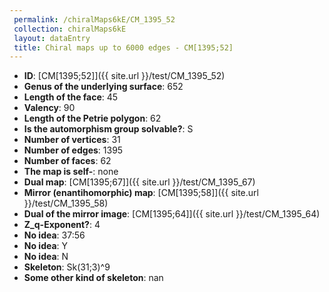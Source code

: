 ```yaml
--- 
 permalink: /chiralMaps6kE/CM_1395_52 
 collection: chiralMaps6kE
 layout: dataEntry
 title: Chiral maps up to 6000 edges - CM[1395;52]
---
```


- **ID**: [CM[1395;52]]({{ site.url }}/test/CM_1395_52)
- **Genus of the underlying surface**: 652
- **Length of the face**: 45
- **Valency**: 90
- **Length of the Petrie polygon**: 62
- **Is the automorphism group solvable?**: S
- **Number of vertices**: 31
- **Number of edges**: 1395
- **Number of faces**: 62
- **The map is self-**: none
- **Dual map**: [CM[1395;67]]({{ site.url }}/test/CM_1395_67)
- **Mirror (enantihomorphic) map**: [CM[1395;58]]({{ site.url }}/test/CM_1395_58)
- **Dual of the mirror image**: [CM[1395;64]]({{ site.url }}/test/CM_1395_64)
- **Z_q-Exponent?**: 4
- **No idea**:  37:56
- **No idea**: Y
- **No idea**: N
- **Skeleton**: Sk(31;3)^9
- **Some other kind of skeleton**: nan

